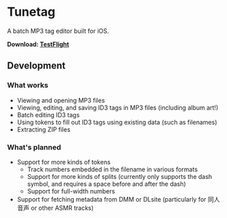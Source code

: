 # Tunetag

A batch MP3 tag editor built for iOS.

**Download: [TestFlight](https://testflight.apple.com/join/3VvkvbCO)**

## Development

### What works
- Viewing and opening MP3 files
- Viewing, editing, and saving ID3 tags in MP3 files (including album art!)
- Batch editing ID3 tags
- Using tokens to fill out ID3 tags using existing data (such as filenames)
- Extracting ZIP files

### What's planned
- Support for more kinds of tokens
     - Track numbers embedded in the filename in various formats
     - Support for more kinds of splits (currently only supports the dash symbol, and requires a space before and after the dash)
     - Support for full-width numbers
- Support for fetching metadata from DMM or DLsite (particularly for 同人音声 or other ASMR tracks)
